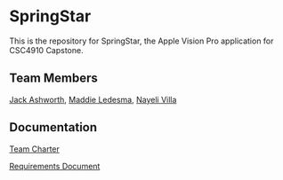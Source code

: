 # SpringStar
This is the repository for SpringStar, the Apple Vision Pro application for CSC4910 Capstone. 
## Team Members
[Jack Ashworth](https://github.com/jashworth5), [Maddie Ledesma](https://github.com/Maddie-Ledesma), [Nayeli Villa](https://github.com/nayeliMC26)
## Documentation
[Team Charter](https://docs.google.com/document/d/17RXseEjljZRAriehd5fjK4ju5CE7zJero_gJ3bUrExI/edit?usp=sharing)

[Requirements Document](https://docs.google.com/document/d/1uEVqHaJ5FRD_foPfneRRSufuUgzMKfEhM2bbXWMyP1E/edit?usp=sharing)



